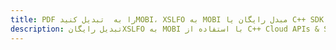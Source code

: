 ---title: PDF را به  تبدیل کنیدMOBI، XSLFO به MOBI مبدل رایگان یا C++ SDKdescription: تبدیل رایگانXSLFO به MOBI با استفاده از C++ Cloud APIs & SDK همچنین اسناد PDF را در Cloud ایجاد، ویرایش و رندر کنید.---